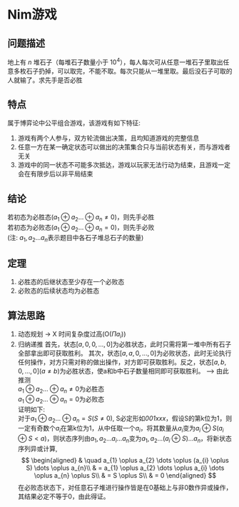 # Nim游戏
## 问题描述
地上有 $n$ 堆石子（每堆石子数量小于 $10^4$），每人每次可从任意一堆石子里取出任意多枚石子扔掉，可以取完，不能不取。每次只能从一堆里取。最后没石子可取的人就输了。求先手是否必胜
## 特点
属于博弈论中公平组合游戏，该游戏有如下特征:  
1. 游戏有两个人参与，双方轮流做出决策，且均知道游戏的完整信息
2. 任意一方在某一确定状态可以做出的决策集合只与当前状态有关，而与游戏者无关
3. 游戏中的同一状态不可能多次抵达，游戏以玩家无法行动为结束，且游戏一定会在有限步后以非平局结束
## 结论
若初态为必胜态($a_{1} \oplus a_{2} \dots \oplus a_{n} \neq 0$)，则先手必胜  
若初态为必败态($a_{1} \oplus a_{2} \dots \oplus a_{n} = 0$)，则先手必败  
(注: $a_{1}, a_{2} \dots a_{n}$表示题目中各石子堆总石子的数量)
## 定理
1. 必胜态的后继状态至少存在一个必败态
2. 必败态的后续状态均为必胜态
## 算法思路
1. 动态规划 -> X
   时间复杂度过高(O($\Pi a_{i}$))
2. 归纳递推
   首先，状态$[a, 0, 0, ..., 0]$为必胜状态，此时只需将第一堆中所有石子全部拿出即可获取胜利。
   其次，状态$[a, a, 0, ..., 0]$为必败状态，此时无论执行任何操作，对方只需对称的做出操作，对方即可获取胜利。反之，状态$[a, b, 0, ..., 0](a \neq b)$为必胜状态，使a和b中石子数量相同即可获取胜利。
   --> 由此推测  
   $a_{1} \oplus a_{2} \dots \oplus a_{n} \neq 0$为必胜态  
   $a_{1} \oplus a_{2} \dots \oplus a_{n} = 0$为必败态  
   证明如下:  
   对于$a_{1} \oplus a_{2} \dots \oplus a_{n} = S (S \neq 0)$, S必定形如*001xxx*，假设S的第k位为1，则一定有奇数个$a_{i}$在第k位为1，从中任取一个$a_{i}$，将其数量从$a_{i}$变为$a_{i} \oplus S (a_{i} \oplus S < a)$，则状态序列由${a_{1}, a_{2} \dots a_{i} \dots a_{n}}$变为${a_{1}, a_{2} \dots (a_{i} \oplus S) \dots a_{n}}$，将新状态序列异或计算,
   $$
   \begin{aligned}
   & \quad a_{1} \oplus a_{2} \dots \oplus (a_{i} \oplus S) \dots  \oplus a_{n}\\ 
   & = a_{1} \oplus a_{2} \dots \oplus a_{i} \dots  \oplus a_{n} \oplus S\\ 
   & = S \oplus S\\ 
   & = 0
   \end{aligned}
   $$
   在必败态状态下，对任意石子堆进行操作皆是在0基础上与非0数作异或操作，其结果必定不等于0，由此得证。